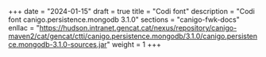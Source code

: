 +++
date        = "2024-01-15"
draft        = true
title       = "Codi font"
description = "Codi font canigo.persistence.mongodb 3.1.0"
sections    = "canigo-fwk-docs"
enllac		= "https://hudson.intranet.gencat.cat/nexus/repository/canigo-maven2/cat/gencat/ctti/canigo.persistence.mongodb/3.1.0/canigo.persistence.mongodb-3.1.0-sources.jar"
weight		= 1
+++
